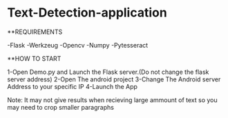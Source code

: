 # Text-Detection-application

**REQUIREMENTS

  -Flask
  -Werkzeug
  -Opencv
  -Numpy
  -Pytesseract
  
**HOW TO START
  
  1-Open Demo.py and Launch the Flask server.(Do not change the flask server address)
  2-Open The android project
  3-Change The Android server Address to your specific IP
  4-Launch the App 
  
  Note:
  It may not give results when recieving large ammount of text so you may need to crop smaller paragraphs
